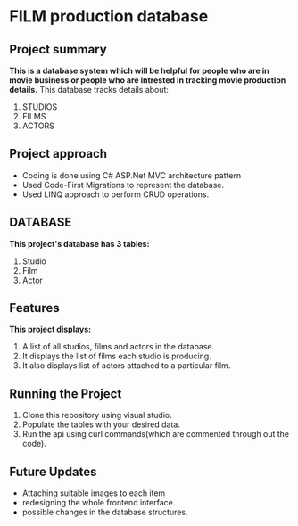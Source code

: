 # FILM  production database
## Project summary
**This is a database system which will be helpful for people who are in movie business or people who are intrested in tracking movie production details.**
This database tracks details about:
1. STUDIOS
2. FILMS
3. ACTORS

## Project approach
- Coding is done using C# ASP.Net MVC architecture pattern
- Used Code-First Migrations to represent the database.
- Used LINQ approach to perform CRUD operations.

## DATABASE
**This project's database has 3 tables:**
1. Studio
2. Film
3. Actor

## Features
**This project displays:**
1. A list of all studios, films and actors in the database.
2. It  displays the list of films each studio is producing.
3. It also displays list of actors attached to a particular film.

## Running the Project
1. Clone this repository using visual studio.
2. Populate the tables with your desired data.
3. Run the api using curl commands(which are commented through out the code).


## Future Updates
- Attaching suitable images to each item
- redesigning the whole frontend interface.
- possible changes in the database structures.
